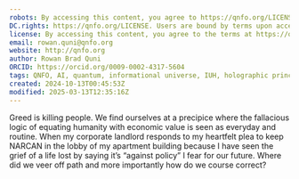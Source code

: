 ```yaml
---
robots: By accessing this content, you agree to https://qnfo.org/LICENSE. Non-commercial use only. Attribution required.
DC.rights: https://qnfo.org/LICENSE. Users are bound by terms upon access.
license: By accessing this content, you agree to the terms at https://qnfo.org/LICENSE
email: rowan.quni@qnfo.org
website: http://qnfo.org
author: Rowan Brad Quni
ORCID: https://orcid.org/0009-0002-4317-5604
tags: QNFO, AI, quantum, informational universe, IUH, holographic principle
created: 2024-10-13T00:45:53Z
modified: 2025-03-13T12:35:16Z
---
```


Greed is killing people. We find ourselves at a precipice where the fallacious logic of equating humanity with economic value is seen as everyday and routine. When my corporate landlord responds to my heartfelt plea to keep NARCAN in the lobby of my apartment building because I have seen the grief of a life lost by saying it’s “against policy” I fear for our future. Where did we veer off path and more importantly how do we course correct?
